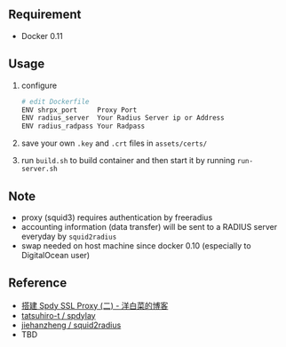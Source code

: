 ## Requirement
+ Docker 0.11

## Usage
1. configure

	```bash
	# edit Dockerfile
	ENV shrpx_port     Proxy Port
	ENV radius_server  Your Radius Server ip or Address       
	ENV radius_radpass Your Radpass
	```
2. save your own ```.key``` and ```.crt``` files in ```assets/certs/```
2. run ```build.sh``` to build container and then start it by running ```run-server.sh```


## Note
+ proxy (squid3) requires authentication by freeradius
+ accounting information (data transfer) will be sent to a RADIUS server everyday by ```squid2radius```
+ swap needed on host machine since docker 0.10 (especially to DigitalOcean user)

## Reference
+ [搭建 Spdy SSL Proxy (二) - 洋白菜的博客](http://blog.chaiyalin.com/2013/07/spdy-ssl-proxy-2.html)
+ [tatsuhiro-t / spdylay](https://github.com/tatsuhiro-t/spdylay)
+ [jiehanzheng / squid2radius](https://github.com/jiehanzheng/squid2radius)
+ TBD
